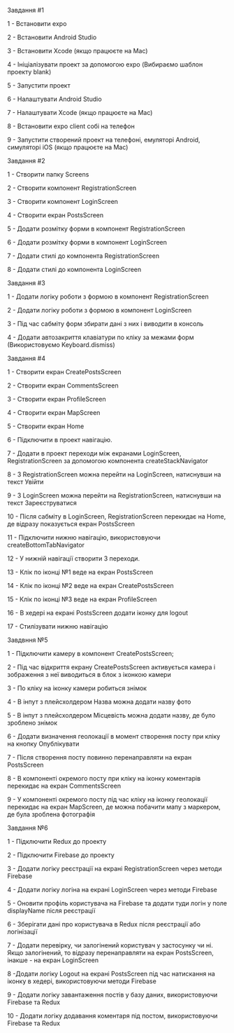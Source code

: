 Завдання #1

1 - Встановити expo

2 - Встановити Android Studio

3 - Встановити Xcode (якщо працюєте на Mac)

4 - Ініціалізувати проект за допомогою expo (Вибираємо шаблон проекту blank)

5 - Запустити проект

6 - Налаштувати Android Studio

7 - Налаштувати Xcode (якщо працюєте на Mac)

8 - Встановити expo client собі на телефон

9 - Запустити створений проект на телефоні, емуляторі Android, симуляторі iOS (якщо працюєте на Mac)

Завдання #2

1 - Створити папку Screens

2 - Створити компонент RegistrationScreen

3 - Створити компонент LoginScreen

4 - Створити екран PostsScreen

5 - Додати розмітку форми в компонент RegistrationScreen

6 - Додати розмітку форми в компонент LoginScreen

7 - Додати стилі до компонента RegistrationScreen

8 - Додати стилі до компонента LoginScreen

Завдання #3

1 - Додати логіку роботи з формою в компонент RegistrationScreen

2 - Додати логіку роботи з формою в компонент LoginScreen

3 - Під час сабміту форм збирати дані з них і виводити в консоль

4 - Додати автозакриття клавіатури по кліку за межами форм (Використовуємо Keyboard.dismiss)

Завдання #4

1 - Створити екран CreatePostsScreen

2 - Створити екран CommentsScreen

3 - Створити екран ProfileScreen

4 - Створити екран MapScreen

5 - Створити екран Home

6 - Підключити в проект навігацію.

7 - Додати в проект переходи між екранами LoginScreen,
RegistrationScreen за допомогою компонента createStackNavigator

8 - З RegistrationScreen можна перейти на LoginScreen, натиснувши на текст Увійти

9 - З LoginScreen можна перейти на RegistrationScreen, натиснувши на текст Зареєструватися

10 - Після сабміту в LoginScreen, RegistrationScreen перекидає на Home, де відразу показується екран PostsScreen

11 - Підключити нижню навігацію, використовуючи createBottomTabNavigator

12 - У нижній навігації створити 3 переходи.

13 - Клік по іконці №1 веде на екран PostsScreen

14 - Клік по іконці №2 веде на екран CreatePostsScreen

15 - Клік по іконці №3 веде на екран ProfileScreen

16 - В хедері на екрані PostsScreen додати іконку для logout

17 - Стилізувати нижню навігацію

Завдвння №5

1 - Підключити камеру в компонент CreatePostsScreen;

2 - Під час відкриття екрану CreatePostsScreen активується камера і зображення з неї виводиться в блок з іконкою камери

3 - По кліку на іконку камери робиться знімок

4 - В інпут з плейсхолдером Назва можна додати назву фото

5 - В інпут з плейсхолдером Місцевість можна додати назву, де було зроблено знімок

6 - Додати визначення геолокації в момент створення посту при кліку на кнопку Опублікувати

7 - Після створення посту повинно перенаправляти на екран PostsScreen

8 - В компоненті окремого посту при кліку на іконку коментарів перекидає на екран CommentsScreen

9 - У компоненті окремого посту під час кліку на іконку геолокації перекидає на екран MapScreen, де можна побачити мапу з маркером, де була зроблена фотографія

Завдання №6

1 - Підключити Redux до проекту

2 - Підключити Firebase до проекту

3 - Додати логіку реєстрації на екрані RegistrationScreen через методи Firebase

4 - Додати логіку логіна на екрані LoginScreen через методи Firebase

5 - Оновити профіль користувача на Firebase та додати туди логін у поле displayName після реєстрації

6 - Зберігати дані про користувача в Redux після реєстрації або логінізації

7 - Додати перевірку, чи залогінений користувач у застосунку чи ні. Якщо залогінений, то відразу перенаправляти на екран PostsScreen, інакше - на екран LoginScreen

8 -Додати логіку Logout на екрані PostsScreen під час натискання на іконку в хедері, використовуючи методи Firebase

9 - Додати логіку завантаження постів у базу даних, використовуючи Firebase та Redux

10 - Додати логіку додавання коментаря під постом, використовуючи Firebase та Redux
